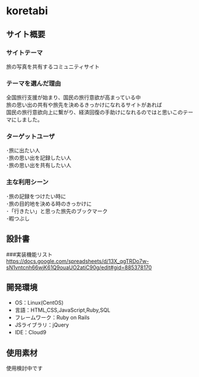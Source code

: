 # koretabi

## サイト概要
### サイトテーマ
  旅の写真を共有するコミュニティサイト<br>

### テーマを選んだ理由
  全国旅行支援が始まり、国民の旅行意欲が高まっている中<br>
  旅の思い出の共有や旅先を決めるきっかけになれるサイトがあれば<br>
  国民の旅行意欲向上に繋がり、経済回復の手助けになれるのではと思いこのテーマにしました。<br>
  
### ターゲットユーザ
  ･旅に出たい人<br>
  ･旅の思い出を記録したい人<br>
  ･旅の思い出を共有したい人<br>
  
### 主な利用シーン
  ･旅の記録をつけたい時に<br>
  ･旅の目的地を決める時のきっかけに<br>
  ･「行きたい」と思った旅先のブックマーク<br>
  ･暇つぶし

## 設計書
  ###実装機能リスト
  https://docs.google.com/spreadsheets/d/13X_qgTRDo7w-sN1vntcnh66wjK61Q9ouaUO2atiC90g/edit#gid=885378170

## 開発環境
- OS：Linux(CentOS)
- 言語：HTML,CSS,JavaScript,Ruby,SQL
- フレームワーク：Ruby on Rails
- JSライブラリ：jQuery
- IDE：Cloud9

## 使用素材
  使用検討中です